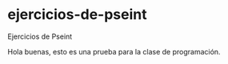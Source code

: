 # ejercicios-de-pseint

Ejercicios de Pseint

Hola buenas, esto es una prueba para la clase de programación.
